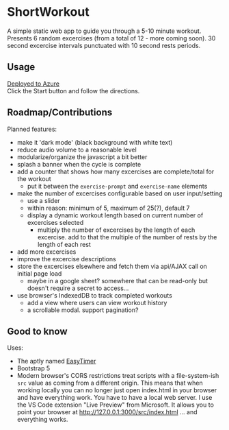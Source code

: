 # ShortWorkout
A simple static web app to guide you through a 5-10 minute workout.  
Presents 6 random excercises (from a total of 12 - more coming soon). 30 second excercise intervals punctuated with 10 second rests periods.

## Usage
[Deployed to Azure](https://salmon-plant-0a0ed6d0f.3.azurestaticapps.net)  
Click the Start button and follow the directions.

## Roadmap/Contributions
Planned features:  
- make it 'dark mode' (black background with white text)
- reduce audio volume to a reasonable level
- modularize/organize the javascript a bit better
- splash a banner when the cycle is complete
- add a counter that shows how many excercises are complete/total for the workout
  - put it between the `exercise-prompt` and `exercise-name` elements
- make the number of excercises configurable based on user input/setting
  - use a slider
  - within reason: minimum of 5, maximum of 25(?), default 7
  - display a dynamic workout length based on current number of excercises selected
    - multiply the number of excercises by the length of each excercise. add to that the multiple of the number of rests by the length of each rest
- add more excercises
- improve the excercise descriptions
- store the excercises elsewhere and fetch them via api/AJAX call on initial page load
  - maybe in a google sheet? somewhere that can be read-only but doesn't require a secret to access...
- use browser's IndexedDB to track completed workouts
  - add a view where users can view workout history
  - a scrollable modal. support pagination?
 
## Good to know
Uses:  
- The aptly named [EasyTimer](http://albert-gonzalez.github.io/easytimer.js/)
- Bootstrap 5
- Modern browser's CORS restrictions treat scripts with a file-system-ish `src` value as coming from a different origin. This means that when working locally you can no longer just open index.html in your browser and have everything work. You have to have a local web server. I use the VS Code extension "Live Preview" from Microsoft.  It allows you to point your browser at http://127.0.0.1:3000/src/index.html ... and everything works.